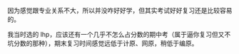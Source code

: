 因为感觉跟专业关系不大，所以并没咋好好学，但其实考试好好复习还是比较容易的。

我当时选的 lhp，应该还有一个几乎不怎么占分数的期中考（属于逼你复习但又不坑分数的那种），期末复习时间感觉远低于计原、网原，稍低于编原。
